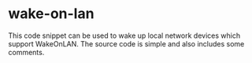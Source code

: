 wake-on-lan
===========
This code snippet can be used to wake up local network devices which support WakeOnLAN. The source code is simple and also includes some comments.
